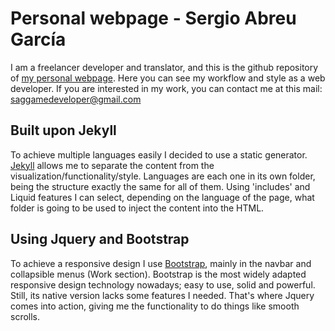 # Personal webpage - Sergio Abreu García

I am a freelancer developer and translator, and this is the github repository of [my personal webpage](www.sag-dev.com).
Here you can see my workflow and style as a web developer. If you are interested in my work, you can
contact me at this mail: saggamedeveloper@gmail.com

## Built upon Jekyll

To achieve multiple languages easily I decided to use a static generator. [Jekyll](https://jekyllrb.com/) allows me to separate
the content from the visualization/functionality/style. Languages are each one in its own folder, being
the structure exactly the same for all of them. Using 'includes' and Liquid features I can
select, depending on the language of the page, what folder is going to be used to inject the
content into the HTML.

## Using Jquery and Bootstrap

To achieve a responsive design I use [Bootstrap](https://getbootstrap.com/), mainly in the navbar and collapsible menus (Work section).
Bootstrap is the most widely adapted responsive design technology nowadays; easy to use, solid and powerful. Still, its native
version lacks some features I needed. That's where Jquery comes into action, giving me the functionality to
do things like smooth scrolls.
